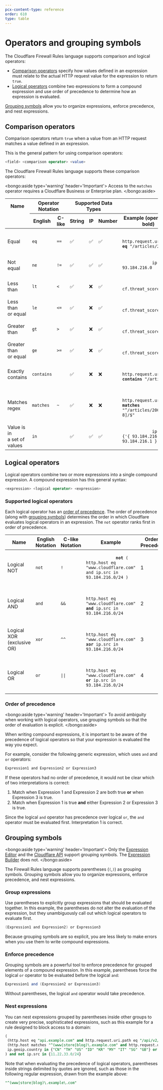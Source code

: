 ```yaml
---
pcx-content-type: reference
order: 610
type: table
---
```


# Operators and grouping symbols

The Cloudflare Firewall Rules language supports comparison and logical operators:

- [Comparison operators](#comparison-operators) specify how values defined in an expression must relate to the actual HTTP request value for the expression to return `true`.
- [Logical operators](#logical-operators) combine two expressions to form a compound expression and use order of precedence to determine how an expression is evaluated.

[Grouping symbols](/cf-firewall-language/operators/#grouping-symbols) allow you to organize expressions, enforce precedence, and nest expressions.

## Comparison operators

Comparison operators return `true` when a value from an HTTP request matches a value defined in an expression.

This is the general pattern for using comparison operators:

```sql
<field> <comparison operator> <value>
```

The Cloudflare Firewall Rules language supports these comparison operators:

<bongo:aside type='warning' header='Important'>
Access to the `matches` operator requires a Cloudflare Business or Enterprise plan.
</bongo:aside>

<TableWrap style="width:100%">
  <table style="width:100%">
    <thead>
      <tr>
        <th>Name</th>
        <th colspan="2" style="text-align:center">
          Operator Notation
        </th>
        <th colspan="3" style="text-align:center">
          Supported Data Types
        </th>
        <th></th>
      </tr>
      <tr>
        <td></td>
        <th>English</th>
        <th>C-like</th>
        <th>String</th>
        <th>IP</th>
        <th>Number</th>
        <th>Example (operator in bold)</th>
      </tr>
    </thead>
    <tbody>
      <tr>
        <td>Equal</td>
        <td>
          <code class="InlineCode">eq</code>
        </td>
        <td>
          <code class="InlineCode">==</code>
        </td>
        <td>&#x2705;</td>
        <td>&#x2705;</td>
        <td>&#x2705;</td>
        <td>
          <code class="InlineCode">
            http.request.uri.path <strong>eq</strong> "/articles/2008/"
          </code>
        </td>
      </tr>
      <tr>
        <td>Not equal</td>
        <td>
          <code class="InlineCode">ne</code>
        </td>
        <td>
          <code class="InlineCode">!=</code>
        </td>
        <td>&#x2705;</td>
        <td>&#x2705;</td>
        <td>&#x2705;</td>
        <td>
          <code class="InlineCode">
            ip.src <strong>ne</strong> 93.184.216.0
          </code>
        </td>
      </tr>
      <tr>
        <td>Less than</td>
        <td>
          <code class="InlineCode">lt</code>
        </td>
        <td>
          <code class="InlineCode">&lt;</code>
        </td>
        <td>&#x2705;</td>
        <td>&#10060;</td>
        <td>&#x2705;</td>
        <td>
          <code class="InlineCode">
            cf.threat_score <strong>lt</strong> 10
          </code>
        </td>
      </tr>
      <tr>
        <td>
          Less than
          <br />
          or equal
        </td>
        <td>
          <code class="InlineCode">le</code>
        </td>
        <td>
          <code class="InlineCode">&lt;=</code>
        </td>
        <td>&#x2705;</td>
        <td>&#10060;</td>
        <td>&#x2705;</td>
        <td>
          <code class="InlineCode">
            cf.threat_score <strong>le</strong> 20
          </code>
        </td>
      </tr>
      <tr>
        <td>Greater than</td>
        <td>
          <code class="InlineCode">gt</code>
        </td>
        <td>
          <code class="InlineCode">></code>
        </td>
        <td>&#x2705;</td>
        <td>&#10060;</td>
        <td>&#x2705;</td>
        <td>
          <code class="InlineCode">
            cf.threat_score <strong>gt</strong> 25
          </code>
        </td>
      </tr>
      <tr>
        <td>
          Greater than
          <br />
          or equal
        </td>
        <td>
          <code class="InlineCode">ge</code>
        </td>
        <td>
          <code class="InlineCode">&gt;=</code>
        </td>
        <td>&#x2705;</td>
        <td>&#10060;</td>
        <td>&#x2705;</td>
        <td>
          <code class="InlineCode">
            cf.threat_score <strong>ge</strong> 60
          </code>
        </td>
      </tr>
      <tr>
        <td>
          Exactly
          <br />
          contains
        </td>
        <td>
          <code class="InlineCode">contains</code>
        </td>
        <td></td>
        <td>&#x2705;</td>
        <td>&#10060;</td>
        <td>&#10060;</td>
        <td>
          <code class="InlineCode">
            http.request.uri.path <strong>contains</strong> "/articles/"
          </code>
        </td>
      </tr>
      <tr>
        <td>
          Matches
          <br />
          regex
        </td>
        <td>
          <code class="InlineCode">matches</code>
        </td>
        <td>
          <code class="InlineCode">~</code>
        </td>
        <td>&#x2705;</td>
        <td>&#10060;</td>
        <td>&#10060;</td>
        <td>
          <code class="InlineCode">
            http.request.uri.path <strong>matches</strong> "^/articles/200[7-8]/$"
          </code>
        </td>
      </tr>
      <tr>
        <td>
          Value is in <br />a set of values
        </td>
        <td>
          <code class="InlineCode">in</code>
        </td>
        <td></td>
        <td>&#x2705;</td>
        <td>&#x2705;</td>
        <td>&#x2705;</td>
        <td>
          <code class="InlineCode">
            ip.src <strong>in</strong> {'{ 93.184.216.0 93.184.216.1 }'}
          </code>
        </td>
      </tr>
    </tbody>
  </table>
</TableWrap>

## Logical operators

Logical operators combine two or more expressions into a single compound expression. A compound expression has this general syntax:

```sql
<expression> <logical operator> <expression>
```

### Supported logical operators

Each logical operator has an [order of precedence](#order-of-precedence). The order of precedence (along with [grouping symbols](#grouping-symbols)) determines the order in which Cloudflare evaluates logical operators in an expression. The `not` operator ranks first in order of precedence.

<TableWrap>
  <table style="width:100%">
    <thead>
      <tr>
        <th>Name</th>
        <th>
          English
          <br />
          Notation
        </th>
        <th>
          C-like
          <br />
          Notation
        </th>
        <th>Example</th>
        <th>Order of Precedence</th>
      </tr>
    </thead>
    <tbody>
      <tr>
        <td>Logical NOT</td>
        <td>
          <code class="InlineCode">not</code>
        </td>
        <td>
          <code class="InlineCode">!</code>
        </td>
        <td>
          <code class="InlineCode">
            <strong>not</strong> ( http.host eq "www.cloudflare.com" and ip.src in 93.184.216.0/24 )
          </code>
        </td>
        <td>1</td>
      </tr>
      <tr>
        <td>Logical AND</td>
        <td>
          <code class="InlineCode">and</code>
        </td>
        <td>
          <code class="InlineCode">&amp;&amp;</code>
        </td>
        <td>
          <code class="InlineCode">
            http.host eq "www.cloudflare.com" <strong>and</strong> ip.src in 93.184.216.0/24
          </code>
        </td>
        <td>2</td>
      </tr>
      <tr>
        <td>
          Logical XOR
          <br />
          (exclusive OR)
        </td>
        <td>
          <code class="InlineCode">xor</code>
        </td>
        <td>
          <code class="InlineCode">^^</code>
        </td>
        <td>
          <code class="InlineCode">
            http.host eq "www.cloudflare.com" <strong>xor</strong> ip.src in 93.184.216.0/24
          </code>
        </td>
        <td>3</td>
      </tr>
      <tr>
        <td>Logical OR</td>
        <td>
          <code class="InlineCode">or</code>
        </td>
        <td>
          <code class="InlineCode">||</code>
        </td>
        <td>
          <code class="InlineCode">
            http.host eq "www.cloudflare.com" <strong>or</strong> ip.src in 93.184.216.0/24
          </code>
        </td>
        <td>4</td>
      </tr>
    </tbody>
  </table>
</TableWrap>

### Order of precedence

<bongo:aside type='warning' header='Important'>
To avoid ambiguity when working with logical operators, use grouping symbols so that the order of evaluation is explicit.
</bongo:aside>

When writing compound expressions, it is important to be aware of the precedence of logical operators so that your expression is evaluated the way you expect.

For example, consider the following generic expression, which uses `and` and `or` operators:

```java
Expression1 and Expression2 or Expression3
```

If these operators had no order of precedence, it would not be clear which of two interpretations is correct:

1. Match when Expression 1 and Expression 2 are both true **or** when Expression 3 is true.
2. Match when Expression 1 is true **and** either Expression 2 or Expression 3 is true.

Since the logical `and` operator has precedence over logical `or`, the `and` operator must be evaluated first. Interpretation 1 is correct.

## Grouping symbols

<bongo:aside type='warning' header='Important'>
Only the [Expression Editor](/cf-dashboard/expression-preview-editor/) and the [Cloudflare API](/api/) support grouping symbols. The [Expression Builder](/cf-dashboard/create-edit-delete-rules/) does not.
</bongo:aside>

The Firewall Rules language supports parentheses (`(`,`)`) as grouping symbols. Grouping symbols allow you to organize expressions, enforce precedence, and nest expressions.

### Group expressions

Use parentheses to explicitly group expressions that should be evaluated together. In this example, the parentheses do not alter the evaluation of the expression, but they unambiguously call out which logical operators to evaluate first.

```java
(Expression1 and Expression2) or Expression3
```

Because grouping symbols are so explicit, you are less likely to make errors when you use them to write compound expressions.

### Enforce precedence

Grouping symbols are a powerful tool to enforce precedence for grouped elements of a compound expression. In this example, parentheses force the logical `or` operator to be evaluated before the logical `and`:

```java
Expression1 and (Expression2 or Expression3)
```

Without parentheses, the logical `and` operator would take precedence.

### Nest expressions

You can nest expressions grouped by parentheses inside other groups to create very precise, sophisticated expressions, such as this example for a rule designed to block access to a domain:

```sql
(
 (http.host eq "api.example.com" and http.request.uri.path eq "/api/v2/auth") or
 (http.host matches "^(www|store|blog)\.example.com" and http.request.uri.path contains "wp-login.php") or
 ip.geoip.country in {"CN" "TH" "US" "ID" "KR" "MY" "IT" "SG" "GB"} or ip.geoip.asnum in {12345 54321 11111}
) and not ip.src in {11.22.33.0/24}
```

Note that when evaluating the precedence of logical operators, parentheses inside strings delimited by quotes are ignored, such as those in the following regular expression, drawn from the example above:

```sql
"^(www|store|blog)\.example\.com"
```
